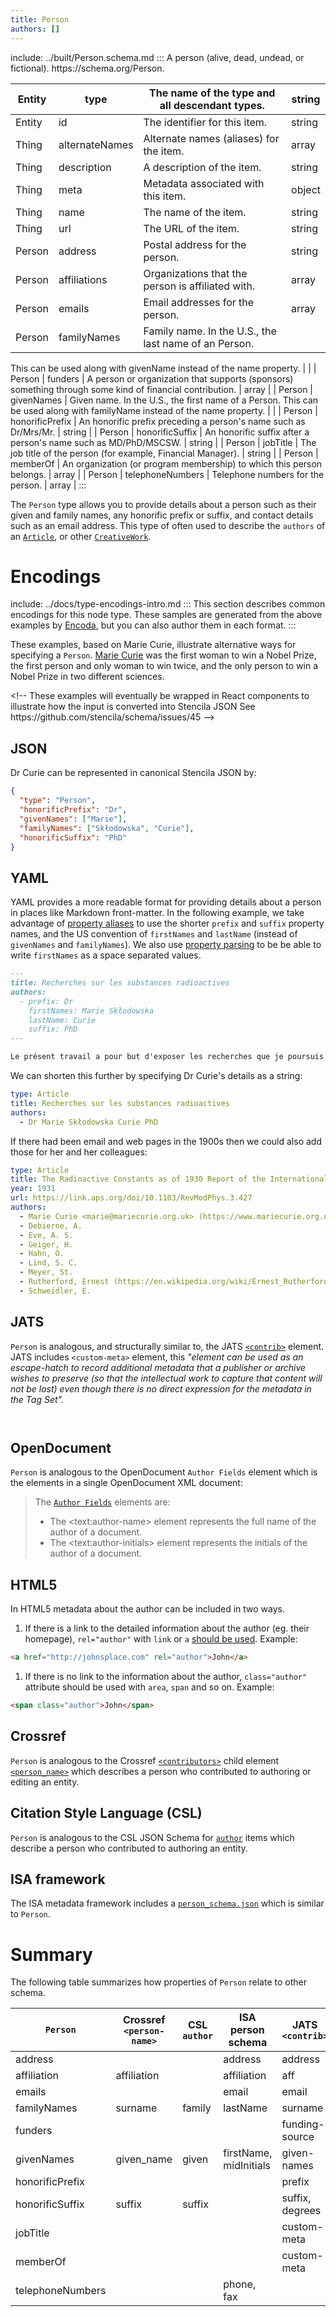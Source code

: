 ```yaml
---
title: Person
authors: []
---
```


include: ../built/Person.schema.md
:::
A person (alive, dead, undead, or fictional). https&#x3A;//schema.org/Person.

| Entity | type           | The name of the type and all descendant types.        | string |
| ------ | -------------- | ----------------------------------------------------- | ------ |
| Entity | id             | The identifier for this item.                         | string |
| Thing  | alternateNames | Alternate names (aliases) for the item.               | array  |
| Thing  | description    | A description of the item.                            | string |
| Thing  | meta           | Metadata associated with this item.                   | object |
| Thing  | name           | The name of the item.                                 | string |
| Thing  | url            | The URL of the item.                                  | string |
| Person | address        | Postal address for the person.                        | string |
| Person | affiliations   | Organizations that the person is affiliated with.     | array  |
| Person | emails         | Email addresses for the person.                       | array  |
| Person | familyNames    | Family name. In the U.S., the last name of an Person. |        |

This can be used along with givenName instead of the name property. | | | Person | funders | A person or organization that supports (sponsors) something through some kind of financial contribution. | array | | Person | givenNames | Given name. In the U.S., the first name of a Person. This can be used along with familyName instead of the name property. | | | Person | honorificPrefix | An honorific prefix preceding a person's name such as Dr/Mrs/Mr. | string | | Person | honorificSuffix | An honorific suffix after a person's name such as MD/PhD/MSCSW. | string | | Person | jobTitle | The job title of the person (for example, Financial Manager). | string | | Person | memberOf | An organization (or program membership) to which this person belongs. | array | | Person | telephoneNumbers | Telephone numbers for the person. | array |
:::

The `Person` type allows you to provide details about a person such as their given and family names, any honorific prefix or suffix, and contact details such as an email address. This type of often used to describe the `authors` of an [`Article`](/Article), or other [`CreativeWork`](/CreativeWork).

# Encodings

include: ../docs/type-encodings-intro.md
:::
This section describes common encodings for this node type. These samples are generated from the above examples by [Encoda](https://stencila.github.io/encoda), but you can also author them in each format.
:::

These examples, based on Marie Curie, illustrate alternative ways for specifying a `Person`. [Marie Curie](https://en.wikipedia.org/wiki/Marie_Curie) was the first woman to win a Nobel Prize, the first person and only woman to win twice, and the only person to win a Nobel Prize in two different sciences.

&lt;!-- These examples will eventually be wrapped in React components to illustrate how the input is converted into Stencila JSON See https&#x3A;//github.com/stencila/schema/issues/45 -->

## JSON

Dr Curie can be represented in canonical Stencila JSON by:

```json validate import=example1
{
  "type": "Person",
  "honorificPrefix": "Dr",
  "givenNames": ["Marie"],
  "familyNames": ["Skłodowska", "Curie"],
  "honorificSuffix": "PhD"
}
```

## YAML

YAML provides a more readable format for providing details about a person in places like Markdown front-matter. In the following example, we take advantage of [property aliases](/docs/property-aliases) to use the shorter `prefix` and `suffix` property names, and the US convention of `firstNames` and `lastName` (instead of `givenNames` and `familyNames`). We also use [property parsing](/docs/property-parsing) to be be able to write `firstNames` as a space separated values.

```md coerce
---
title: Recherches sur les substances radioactives
authors:
  - prefix: Dr
    firstNames: Marie Skłodowska
    lastName: Curie
    suffix: PhD
---

Le présent travail a pour but d'exposer les recherches que je poursuis depuis plus de 4 ans sur les substances radioactives. J'ai commencé ces recherches par une étude du rayonnement uranique cjui a été découvert par M. Becquerel. Les résultats auxquels ...
```

We can shorten this further by specifying Dr Curie's details as a string:

```yaml coerce
type: Article
title: Recherches sur les substances radioactives
authors:
  - Dr Marie Skłodowska Curie PhD
```

If there had been email and web pages in the 1900s then we could also add those for her and her colleagues:

```yaml coerce
type: Article
title: The Radioactive Constants as of 1930 Report of the International Radium-Standards Commission
year: 1931
url: https://link.aps.org/doi/10.1103/RevModPhys.3.427
authors:
  - Marie Curie <marie@mariecurie.org.uk> (https://www.mariecurie.org.uk/)
  - Debierne, A.
  - Eve, A. S.
  - Geiger, H.
  - Hahn, O.
  - Lind, S. C.
  - Meyer, St.
  - Rutherford, Ernest (https://en.wikipedia.org/wiki/Ernest_Rutherford)
  - Schweidler, E.
```

## JATS

`Person` is analogous, and structurally similar to, the JATS [`<contrib>`](https://jats.nlm.nih.gov/archiving/tag-library/1.1/element/contrib.html) element. JATS includes `<custom-meta>` element, this _"element can be used as an escape-hatch to record additional metadata that a publisher or archive wishes to preserve (so that the intellectual work to capture that content will not be lost) even though there is no direct expression for the metadata in the Tag Set"._

```jats export=example1


```

## OpenDocument

`Person` is analogous to the OpenDocument `Author Fields` element which is the elements in a single OpenDocument XML document:

> The [`Author Fields`](http://docs.oasis-open.org/office/v1.2/os/OpenDocument-v1.2-os-part1.html#__RefHeading__1415310_253892949) elements are:
>
> - The &lt;text:author-name> element represents the full name of the author of a document.
> - The &lt;text:author-initials> element represents the initials of the author of a document.

## HTML5

In HTML5 metadata about the author can be included in two ways.

1.  If there is a link to the detailed information about the author (eg. their homepage), `rel="author"` with `link` or `a` [should be used](https://html.spec.whatwg.org/multipage/links.html#link-type-author). Example:

```html
<a href="http://johnsplace.com" rel="author">John</a>
```

1.  If there is no link to the information about the author, `class="author"` attribute should be used with `area`, `span` and so on. Example:

```html
<span class="author">John</span>
```

## Crossref

`Person` is analogous to the Crossref [`<contributors>`](https://support.crossref.org/hc/en-us/articles/214567746-Authors-and-editors) child element [`<person_name>`](https://data.crossref.org/reports/help/schema_doc/4.4.0/relations_xsd.html#http___www.crossref.org_relations.xsd_person_name) which describes a person who contributed to authoring or editing an entity.

## Citation Style Language (CSL)

`Person` is analogous to the CSL JSON Schema for [`author`](https://github.com/citation-style-language/schema/blob/f01ba9c5ec2055e381a38598919a379255c496c5/csl-data.json#L72) items which describe a person who contributed to authoring an entity.

## ISA framework

The ISA metadata framework includes a [`person_schema.json`](https://isa-specs.readthedocs.io/en/latest/isajson.html#person-schema-json) which is similar to `Person`.

# Summary

The following table summarizes how properties of `Person` relate to other schema.

| `Person`         | Crossref `<person-name>` | CSL `author` | ISA person schema      | JATS `<contrib>` |
| ---------------- | ------------------------ | ------------ | ---------------------- | ---------------- |
| address          |                          |              | address                | address          |
| affiliation      | affiliation              |              | affiliation            | aff              |
| emails           |                          |              | email                  | email            |
| familyNames      | surname                  | family       | lastName               | surname          |
| funders          |                          |              |                        | funding-source   |
| givenNames       | given_name               | given        | firstName, midInitials | given-names      |
| honorificPrefix  |                          |              |                        | prefix           |
| honorificSuffix  | suffix                   | suffix       |                        | suffix, degrees  |
| jobTitle         |                          |              |                        | custom-meta      |
| memberOf         |                          |              |                        | custom-meta      |
| telephoneNumbers |                          |              | phone, fax             |                  |
